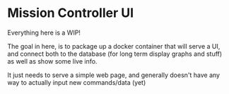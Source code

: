 # Mission Controller UI

Everything here is a WIP!

The goal in here, is to package up a docker container that will serve a UI, and connect both to the database
(for long term display graphs and stuff) as well as show some live info.

It just needs to serve a simple web page, and generally doesn't have any way to actually input new commands/data (yet)
